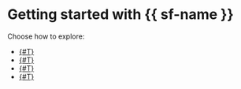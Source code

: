 # Getting started with {{ sf-name }}

Choose how to explore:

- [{#T}](function-quickstart.md)
- [{#T}](timer-quickstart.md)
- [{#T}](ymq-trigger-quickstart.md)
- [{#T}](iot-core-trigger-quickstart.md)

